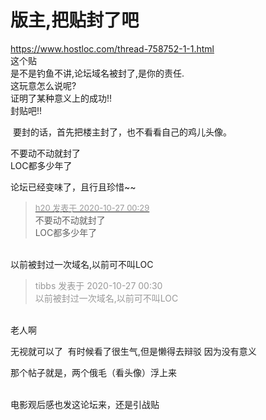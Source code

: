 # 版主,把贴封了吧


https://www.hostloc.com/thread-758752-1-1.html<br />
这个贴<br />
是不是钓鱼不讲,论坛域名被封了,是你的责任.<br />
这玩意怎么说呢?<br />
证明了某种意义上的成功!!<br />
封贴吧!!

<img src="static/image/smiley/yct/007.gif" smilieid="46" border="0" alt="" /> 要封的话，首先把楼主封了，也不看看自己的鸡儿头像。

不要动不动就封了<br />
LOC都多少年了

论坛已经变味了，且行且珍惜~~

<div class="quote"><blockquote><font size="2"><a href="https://www.hostloc.com/forum.php?mod=redirect&amp;goto=findpost&amp;pid=9356944&amp;ptid=758798" target="_blank"><font color="#999999">h20 发表于 2020-10-27 00:29</font></a></font><br />
不要动不动就封了<br />
LOC都多少年了</blockquote></div><br />
以前被封过一次域名,以前可不叫LOC

<div class="quote"><blockquote><font color="#999999">tibbs 发表于 2020-10-27 00:30</font><br />
<font color="#999999">以前被封过一次域名,以前可不叫LOC</font></blockquote></div><br />
老人啊

无视就可以了&nbsp;&nbsp;有时候看了很生气,但是懒得去辩驳 因为没有意义<br />


那个帖子就是，两个俄毛（看头像）浮上来<br />
<br />


电影观后感也发这论坛来，还是引战贴<img id="aimg_ubg3D" onclick="zoom(this, this.src, 0, 0, 0)" class="zoom" src="https://cdn.jsdelivr.net/gh/hishis/forum-master/public/images/patch.gif" onmouseover="img_onmouseoverfunc(this)" onload="thumbImg(this)" border="0" alt="" />
